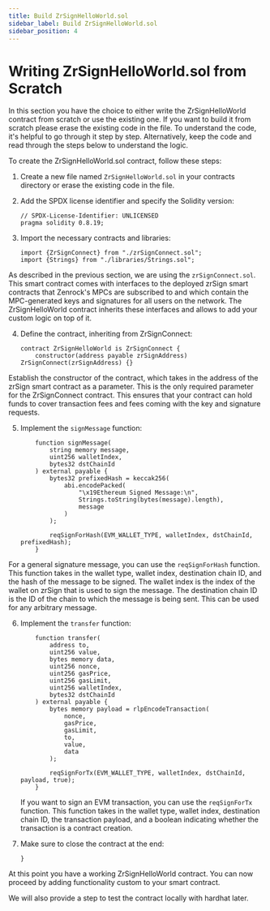 ```yaml
---
title: Build ZrSignHelloWorld.sol
sidebar_label: Build ZrSignHelloWorld.sol
sidebar_position: 4
---
```


# Writing ZrSignHelloWorld.sol from Scratch

In this section you have the choice to either write the ZrSignHelloWorld contract from scratch or use the existing one. If you want to build it from scratch please erase the existing code in the file. To understand the code, it's helpful to go through it step by step. 
Alternatively, keep the code and read through the steps below to understand the logic.

To create the ZrSignHelloWorld.sol contract, follow these steps:

1. Create a new file named `ZrSignHelloWorld.sol` in your contracts directory or erase the existing code in the file.

2. Add the SPDX license identifier and specify the Solidity version:
   ```solidity
   // SPDX-License-Identifier: UNLICENSED
   pragma solidity 0.8.19;
   ```

3. Import the necessary contracts and libraries:
   ```solidity
   import {ZrSignConnect} from "./zrSignConnect.sol";
   import {Strings} from "./libraries/Strings.sol";
   ```

As described in the previous section, we are using the `zrSignConnect.sol`. This smart contract comes with interfaces to the deployed zrSign smart contracts that Zenrock's MPCs are subscribed to and which contain the MPC-generated keys and signatures for all users on the network. The ZrSignHelloWorld contract inherits these interfaces and allows to add your custom logic on top of it. 

4. Define the contract, inheriting from ZrSignConnect:
   ```solidity
   contract ZrSignHelloWorld is ZrSignConnect {
       constructor(address payable zrSignAddress) ZrSignConnect(zrSignAddress) {}
   ```

Establish the constructor of the contract, which takes in the address of the zrSign smart contract as a parameter. This is the only required parameter for the ZrSignConnect contract. This ensures that your contract can hold funds to cover transaction fees and fees coming with the key and signature requests.

5. Implement the `signMessage` function:
   ```solidity
       function signMessage(
           string memory message,
           uint256 walletIndex,
           bytes32 dstChainId
       ) external payable {
           bytes32 prefixedHash = keccak256(
               abi.encodePacked(
                   "\x19Ethereum Signed Message:\n",
                   Strings.toString(bytes(message).length),
                   message
               )
           );

           reqSignForHash(EVM_WALLET_TYPE, walletIndex, dstChainId, prefixedHash);
       }
   ```

For a general signature message, you can use the `reqSignForHash` function. This function takes in the wallet type, wallet index, destination chain ID, and the hash of the message to be signed. The wallet index is the index of the wallet on zrSign that is used to sign the message. The destination chain ID is the ID of the chain to which the message is being sent. This can be used for any arbitrary message.

6. Implement the `transfer` function:
   ```solidity
       function transfer(
           address to,
           uint256 value,
           bytes memory data,
           uint256 nonce,
           uint256 gasPrice,
           uint256 gasLimit,
           uint256 walletIndex,
           bytes32 dstChainId
       ) external payable {
           bytes memory payload = rlpEncodeTransaction(
               nonce,
               gasPrice,
               gasLimit,
               to,
               value,
               data
           );

           reqSignForTx(EVM_WALLET_TYPE, walletIndex, dstChainId, payload, true);
       }
   ```

   If you want to sign an EVM transaction, you can use the `reqSignForTx` function. This function takes in the wallet type, wallet index, destination chain ID, the transaction payload, and a boolean indicating whether the transaction is a contract creation.

7. Make sure to close the contract at the end:
   ```solidity
   }
   ```

At this point you have a working ZrSignHelloWorld contract. You can now proceed by adding functionality custom to your smart contract.

We will also provide a step to test the contract locally with hardhat later.